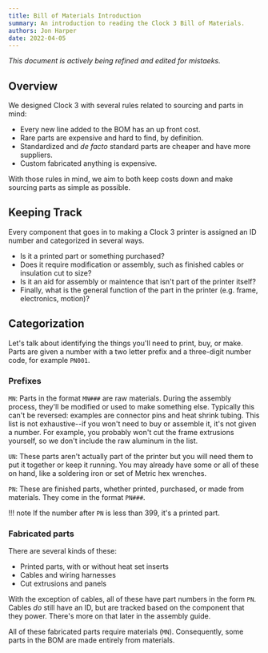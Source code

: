 ```yaml
---
title: Bill of Materials Introduction
summary: An introduction to reading the Clock 3 Bill of Materials.
authors: Jon Harper
date: 2022-04-05
---
```


*This document is actively being refined and edited for mistaeks.*
## Overview

We designed Clock 3 with several rules related to sourcing and parts in mind:

- Every new line added to the BOM has an up front cost.
- Rare parts are expensive and hard to find, by definition.
- Standardized and *de facto* standard parts are cheaper and have more suppliers.
- Custom fabricated anything is expensive.

With those rules in mind, we aim to both keep costs down and make sourcing parts as simple as possible.

## Keeping Track

Every component that goes in to making a Clock 3 printer is assigned an ID number and categorized in several ways.
 
- Is it a printed part or something purchased?
- Does it require modification or assembly, such as finished cables or insulation cut to size?
- Is it an aid for assembly or maintence that isn't part of the printer itself?
- Finally, what is the general function of the part in the printer (e.g. frame, electronics, motion)?

## Categorization

Let's talk about identifying the things you'll need to print, buy, or make. Parts are given a number with a two letter prefix and a three-digit number code, for example `PN001`.

### Prefixes

`MN`: Parts in the format `MN###` are raw materials. During the assembly process, they'll be modified or used to make something else. Typically this can't be reversed: examples are connector pins and heat shrink tubing. This list is not exhaustive--if you won't need to buy or assemble it, it's not given a number. For example, you probably won't cut the frame extrusions yourself, so we don't include the raw aluminum in the list.

`UN`: These parts aren't actually part of the printer but you will need them to put it together or keep it running. You may already have some or all of these on hand, like a soldering iron or set of Metric hex wrenches.

`PN`: These are finished parts, whether printed, purchased, or made from materials. They come in the format `PN###`.

!!! note
    If the number after `PN` is less than 399, it's a printed part.

### Fabricated parts

There are several kinds of these:

- Printed parts, with or without heat set inserts
- Cables and wiring harnesses
- Cut extrusions and panels

With the exception of cables, all of these have part numbers in the form `PN`. Cables *do* still have an ID, but are tracked based on the component that they power. There's more on that later in the assembly guide.

All of these fabricated parts require materials (`MN`). Consequently, some parts in the BOM are made entirely from materials.